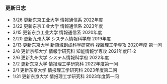 ### 更新日志<br />
* 3/26 更新东京工业大学 情報通信系 2022年度
* 3/22 更新东京工业大学 情報通信系 2023年度
* 3/15 更新东京工业大学 情報通信系 2020年度
* 2/20 更新九州大学 システム情報科学府 2019年度
* 2/13 更新东京大学 新領域創成科学研究科 複雑理工学専攻 2020年度 第一问
* 2/8 更新京都大学 情報学研究科 知能情報学専攻 2021年度F1-2
* 2/6 更新九州大学 システム情報科学府 2022年度
* 2/2 更新东京大学 情报理工学研究科 2022年度第一问
* 2/1 更新东京大学 情报理工学研究科 2023年度第二问
* 1/31 更新东京大学 情报理工学研究科 2023年度第一问
